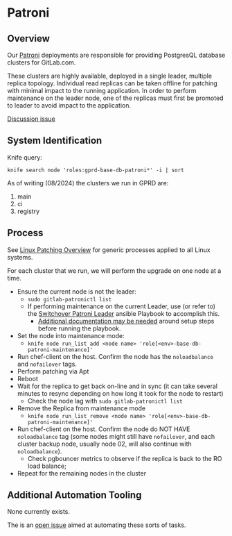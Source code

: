 # Patroni

## Overview

Our [Patroni](https://gitlab.com/gitlab-com/runbooks/-/tree/master/docs/patroni) deployments are responsible for providing PostgresQL database clusters for GitLab.com.

These clusters are highly available, deployed in a single leader, multiple replica topology. Individual read replicas can be taken offline for patching with minimal impact to the running application. In order to perform maintenance on the leader node, one of the replicas must first be promoted to leader to avoid impact to the application.

[Discussion issue](https://gitlab.com/gitlab-com/gl-infra/production-engineering/-/issues/25663)

## System Identification

Knife query:

```
knife search node 'roles:gprd-base-db-patroni*' -i | sort
```

As of writing (08/2024) the clusters we run in GPRD are:

1. main
1. ci
1. registry

## Process

See [Linux Patching Overview](../linux-os-patching.md#linux-patching-overview) for generic processes applied to all Linux systems.

For each cluster that we run, we will perform the upgrade on one node at a time.

- Ensure the current node is not the leader:
  - `sudo gitlab-patronictl list`
  - If performing maintenance on the current Leader, use (or refer to) the [Switchover Patroni Leader](https://gitlab.com/gitlab-com/gl-infra/db-migration/-/tree/master/dbre-toolkit?ref_type=heads) ansible Playbook to accomplish this.
    - [Additional documentation may be needed](https://gitlab.com/gitlab-com/runbooks/-/merge_requests/7674#note_2078428873) around setup steps before running the playbook.
- Set the node into maintenance mode:
  - `knife node run_list add <node name> 'role[<env>-base-db-patroni-maintenance]'`
- Run chef-client on the host. Confirm the node has the `noloadbalance` and `nofailover` tags.
- Perform patching via Apt
- Reboot
- Wait for the replica to get back on-line and in sync (it can take several minutes to resync depending on how long it took for the node to restart)
  - Check the node lag with `sudo gitlab-patronictl list`
- Remove the Replica from maintenance mode
  - `knife node run_list remove <node name> 'role[<env>-base-db-patroni-maintenance]'`
- Run chef-client on the host. Confirm the node do NOT HAVE `noloadbalance` tag (some nodes might still have `nofailover`, and each cluster backup node, usually node 02, will also continue with `noloadbalance`).
  - Check pgbouncer metrics to observe if the replica is back to the RO load balance;
- Repeat for the remaining nodes in the cluster

## Additional Automation Tooling

None currently exists.

The is an [open issue](https://gitlab.com/gitlab-com/gl-infra/dbre/-/issues/31) aimed at automating these sorts of tasks.
